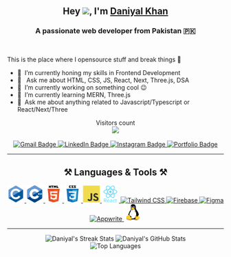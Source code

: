 <h2 align="center">Hey <img src="https://media.giphy.com/media/hvRJCLFzcasrR4ia7z/giphy.gif" width="30px">, I'm <a href="https://shwetang.netlify.app/">Daniyal Khan</a></h2>
<h3 align="center">A passionate web developer from Pakistan 🇵🇰</h3>
<div >
  <br />


This is the place where I opensource stuff and break things :rofl:
- 🌟 &nbsp;I’m currently honing my skills in Frontend Development
- 💬 &nbsp; Ask me about HTML, CSS, JS, React, Next, Three.js, DSA
- 🔭 &nbsp;I’m currently working on something cool :wink:
- 🌱 &nbsp;I’m currently learning MERN, Three.js
- 💬 &nbsp;Ask me about anything related to Javascript/Typescript or React/Next/Three


</div>
</div>
 <p align="center"> 
  Visitors count<br>
  <img src="https://profile-counter.glitch.me/daniits/count.svg" />
</p>
<div align="center"> 
  <a href="mailto:nathkaran327@gmail.com" target="_blank">
    <img src="https://img.shields.io/badge/Gmail-333333?style=for-the-badge&logo=gmail&logoColor=red" alt="Gmail Badge"/>
  </a>
  <a href="https://www.linkedin.com/in/karan-nath-610356253/" target="_blank">
    <img src="https://img.shields.io/badge/LinkedIn-0077B5?style=for-the-badge&logo=linkedin&logoColor=white" alt="LinkedIn Badge"/>
  </a>
  <a href="https://instagram.com/_code_craze_" target="_blank">
    <img src="https://img.shields.io/badge/Instagram-E4405F?style=for-the-badge&logo=instagram&logoColor=white" alt="Instagram Badge"/>
  </a>
  <a href="https://karan-portfolio60.netlify.app/" target="_blank">
     <img src="https://img.shields.io/badge/Portfolio-FF5722?style=for-the-badge&logo=google-chrome&logoColor=white" alt="Portfolio Badge"/>
  </a>
</div>
<hr/>
<h2 align="center">⚒️ Languages & Tools ⚒️</h2>
<div align="center">
  <a href="https://www.cprogramming.com/" target="_blank" rel="noreferrer"> 
    <img src="https://raw.githubusercontent.com/devicons/devicon/master/icons/c/c-original.svg" alt="C" width="40" height="40"/> 
  </a> 
  <a href="https://www.w3schools.com/cpp/" target="_blank" rel="noreferrer"> 
    <img src="https://raw.githubusercontent.com/devicons/devicon/master/icons/cplusplus/cplusplus-original.svg" alt="C++" width="40" height="40"/> 
  </a> 
  <a href="https://www.w3.org/html/" target="_blank" rel="noreferrer"> 
    <img src="https://raw.githubusercontent.com/devicons/devicon/master/icons/html5/html5-original-wordmark.svg" alt="HTML5" width="40" height="40"/> 
  </a> 
  <a href="https://www.w3schools.com/css/" target="_blank" rel="noreferrer"> 
    <img src="https://raw.githubusercontent.com/devicons/devicon/master/icons/css3/css3-original-wordmark.svg" alt="CSS3" width="40" height="40"/> 
  </a>
  <a href="https://developer.mozilla.org/en-US/docs/Web/JavaScript" target="_blank" rel="noreferrer"> 
    <img src="https://raw.githubusercontent.com/devicons/devicon/master/icons/javascript/javascript-original.svg" alt="JavaScript" width="40" height="40"/>
  </a> 
  <a href="https://reactjs.org/" target="_blank" rel="noreferrer"> 
    <img src="https://raw.githubusercontent.com/devicons/devicon/master/icons/react/react-original-wordmark.svg" alt="React" width="40" height="40"/> 
  </a>
  <a href="https://tailwindcss.com/" target="_blank" rel="noreferrer"> 
    <img src="https://www.vectorlogo.zone/logos/tailwindcss/tailwindcss-icon.svg" alt="Tailwind CSS" width="40" height="40"/> 
  </a> 
  <a href="https://firebase.google.com/" target="_blank" rel="noreferrer"> 
    <img src="https://www.vectorlogo.zone/logos/firebase/firebase-icon.svg" alt="Firebase" width="40" height="40"/> 
  </a> 
  <a href="https://www.figma.com/" target="_blank" rel="noreferrer"> 
    <img src="https://www.vectorlogo.zone/logos/figma/figma-icon.svg" alt="Figma" width="40" height="40"/> 
  </a> 
  <a href="https://appwrite.io" target="_blank" rel="noreferrer"> 
    <img src="https://www.vectorlogo.zone/logos/appwriteio/appwriteio-icon.svg" alt="Appwrite" width="40" height="40"/> 
  </a> 
  <a href="https://www.linux.org/" target="_blank" rel="noreferrer"> 
    <img src="https://raw.githubusercontent.com/devicons/devicon/master/icons/linux/linux-original.svg" alt="Linux" width="40" height="40"/> 
  </a>
</div>
<hr/>
<div align="center">
  <img width=390 src="https://github-readme-streak-stats.herokuapp.com/?user=daniits&theme=react&border_radius=10" alt="Daniyal's Streak Stats"/>
  <img width=390 src="https://github-readme-stats.vercel.app/api?username=daniits&show_icons=true&theme=react&border_radius=10" alt="Daniyal's GitHub Stats"/>
  <br/>
  <img width=325 src="https://github-readme-stats.vercel.app/api/top-langs/?username=daniits&hide=HTML&langs_count=8&layout=compact&theme=react&border_radius=10" alt="Top Languages"/>
</div>